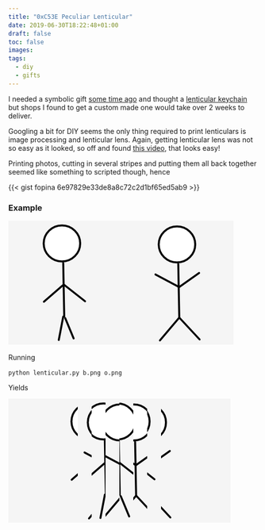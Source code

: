 ```yaml
---
title: "0xC53E Peculiar Lenticular"
date: 2019-06-30T18:22:48+01:00
draft: false
toc: false
images:
tags: 
  - diy
  - gifts
---
```


I needed a symbolic gift [some time ago](https://lmgtfy.com/?q=mother%27s+day+2019) and thought a [lenticular keychain](https://www.alibaba.com/product-detail/2019-Best-Selling-3D-Lenticular-Keychain_62131838666.html?spm=a2700.7724857.normalList.20.5c2525d9YnhbZr&s=p) but shops I found to get a custom made one would take over 2 weeks to deliver.

Googling a bit for DIY seems the only thing required to print lenticulars is image processing and lenticular lens.
Again, getting lenticular lens was not so easy as it looked, so off and found [this video](https://www.youtube.com/watch?v=mmGB9ADKr5Y), that looks easy!

Printing photos, cutting in several stripes and putting them all back together seemed like something to scripted though, hence

{{< gist fopina 6e97829e33de8a8c72c2d1bf65ed5ab9 >}}

### Example

![image 1](/b.png)![image 2](/o.png)

Running

```
python lenticular.py b.png o.png
```

Yields

![result image](/tmp2p9xKb.png)
